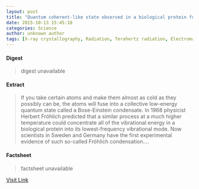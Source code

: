 ```yaml
---
layout: post
title: "Quantum coherent-like state observed in a biological protein for the first time"
date: 2015-10-13 15:45:18
categories: Science
author: unknown author
tags: [X-ray crystallography, Radiation, Terahertz radiation, Electromagnetic radiation, Light, Electromagnetic spectrum, Protein, Photon, Physical chemistry, Nature, Materials science, Mechanics, Chemistry, Applied and interdisciplinary physics, Physical sciences, Physics]
---
```



#### Digest
>digest unavailable

#### Extract
>If you take certain atoms and make them almost as cold as they possibly can be, the atoms will fuse into a collective low-energy quantum state called a Bose-Einstein condensate. In 1968 physicist Herbert Fröhlich predicted that a similar process at a much higher temperature could concentrate all of the vibrational energy in a biological protein into its lowest-frequency vibrational mode. Now scientists in Sweden and Germany have the first experimental evidence of such so-called Fröhlich condensation....

#### Factsheet
>factsheet unavailable

[Visit Link](http://phys.org/news/2015-10-quantum-coherent-like-state-biological-protein.html)


